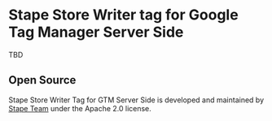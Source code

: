 # Stape Store Writer tag for Google Tag Manager Server Side

TBD

## Open Source

Stape Store Writer Tag for GTM Server Side is developed and maintained by [Stape Team](https://stape.io/) under the Apache 2.0 license.
